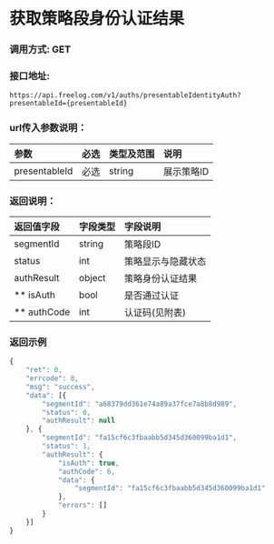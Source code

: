 # 获取策略段身份认证结果

### 调用方式: GET

### 接口地址:

```
https://api.freelog.com/v1/auths/presentableIdentityAuth?presentableId={presentableId}
```

### url传入参数说明：

| 参数 | 必选 | 类型及范围 | 说明 |
| :--- | :--- | :--- | :--- |
|presentableId|必选|string|展示策略ID


### 返回说明：

| 返回值字段 | 字段类型 | 字段说明 |
| :--- | :--- | :--- |
| segmentId | string | 策略段ID |
| status | int | 策略显示与隐藏状态 |
| authResult | object | 策略身份认证结果 |
| ** isAuth | bool | 是否通过认证 |
| ** authCode | int | 认证码(见附表) |

### 返回示例

```js
{
	"ret": 0,
	"errcode": 0,
	"msg": "success",
	"data": [{
		"segmentId": "a68379dd361e74a89a37fce7a8b8d989",
		"status": 0,
		"authResult": null
	}, {
		"segmentId": "fa15cf6c3fbaabb5d345d360099ba1d1",
		"status": 1,
		"authResult": {
			"isAuth": true,
			"authCode": 6,
			"data": {
				"segmentId": "fa15cf6c3fbaabb5d345d360099ba1d1"
			},
			"errors": []
		}
	}]
}
```